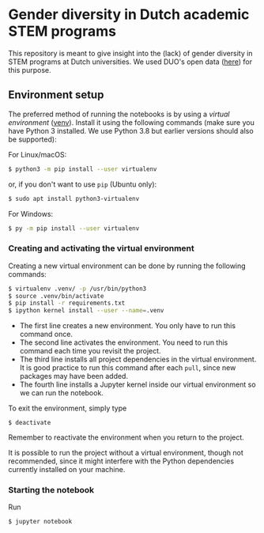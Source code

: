 # Gender diversity in Dutch academic STEM programs

This repository is meant to give insight into the (lack) of gender diversity in STEM programs at Dutch universities. We used DUO's open data ([here](https://duo.nl/open_onderwijsdata/databestanden/ho/ingeschreven/wo-ingeschr/)) for this purpose.

## Environment setup

The preferred method of running the notebooks is by using a *virtual environment* ([venv](https://packaging.python.org/guides/installing-using-pip-and-virtual-environments/)). Install it using the following commands (make sure you have Python 3 installed. We use Python 3.8 but earlier versions should also be supported):

For Linux/macOS:

```bash
$ python3 -m pip install --user virtualenv
```

or, if you don't want to use `pip` (Ubuntu only):

```bash
$ sudo apt install python3-virtualenv
```

For Windows:

```bash
$ py -m pip install --user virtualenv
```

### Creating and activating the virtual environment

Creating a new virtual environment can be done by running the following commands:

```bash
$ virtualenv .venv/ -p /usr/bin/python3
$ source .venv/bin/activate
$ pip install -r requirements.txt
$ ipython kernel install --user --name=.venv
```

- The first line creates a new environment. You only have to run this command once.
- The second line activates the environment. You need to run this command each time you revisit the project.
- The third line installs all project dependencies in the virtual environment. It is good practice to run this command after each `pull`, since new packages may have been added.
- The fourth line installs a Jupyter kernel inside our virtual environment so we can run the notebook.

To exit the environment, simply type

```
$ deactivate
```

Remember to reactivate the environment when you return to the project.

It is possible to run the project without a virtual environment, though not recommended, since it might interfere with the Python dependencies currently installed on your machine. 

### Starting the notebook

Run

```bash
$ jupyter notebook
```



